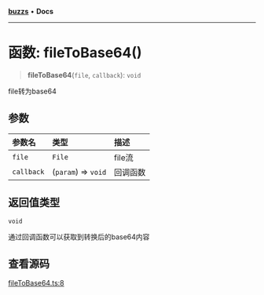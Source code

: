 [**buzzs**](../README.md) • **Docs**

***

# 函数: fileToBase64()

> **fileToBase64**(`file`, `callback`): `void`

file转为base64

## 参数

| 参数名 | 类型 | 描述 |
| :------ | :------ | :------ |
| `file` | `File` | file流 |
| `callback` | (`param`) => `void` | 回调函数 |

## 返回值类型

`void`

通过回调函数可以获取到转换后的base64内容

## 查看源码

[fileToBase64.ts:8](https://github.com/Leexiaop/buzz/blob/cc7ebdce95907736175ef75943200be67c26217f/src/fileToBase64.ts#L8)
